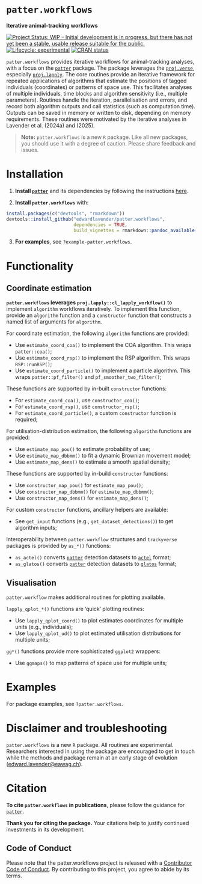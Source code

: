 
# `patter.workflows`

**Iterative animal-tracking workflows**

[![Project Status: WIP – Initial development is in progress, but there
has not yet been a stable, usable release suitable for the
public.](https://www.repostatus.org/badges/latest/wip.svg)](https://www.repostatus.org/#wip)
[![Lifecycle:
experimental](https://img.shields.io/badge/lifecycle-experimental-orange.svg)](https://lifecycle.r-lib.org/articles/stages.html#experimental)
[![CRAN
status](https://www.r-pkg.org/badges/version/patter)](https://CRAN.R-project.org/package=patter)

`patter.workflows` provides iterative workflows for animal-tracking
analyses, with a focus on the
[`patter`](https://github.com/edwardlavender/patter) package. The
package leverages the
[`proj.verse`](https://github.com/edwardlavender/proj.verse), especially
[`proj.lapply`](https://github.com/edwardlavender/proj.lapply). The core
routines provide an iterative framework for repeated applications of
algorithms that estimate the positions of tagged individuals
(coordinates) or patterns of space use. This facilitates analyses of
multiple individuals, time blocks and algorithm sensitivity (i.e.,
multiple parameters). Routines handle the iteration, parallelisation and
errors, and record both algorithm outputs and call statistics (such as
computation time). Outputs can be saved in memory or written to disk,
depending on memory requirements. These routines were motivated by the
iterative analyses in Lavender et al. (2024a) and (2025).

> **Note:** `patter.workflows` is a new `R` package. Like all new
> packages, you should use it with a degree of caution. Please share
> feedback and issues.

# Installation

1.  **Install [`patter`](https://github.com/edwardlavender/patter)** and
    its dependencies by following the instructions
    [here](https://github.com/edwardlavender/patter).

2.  **Install `patter.workflows`** with:

``` r
install.packages(c("devtools", "rmarkdown"))
devtools::install_github("edwardlavender/patter.workflows", 
                         dependencies = TRUE, 
                         build_vignettes = rmarkdown::pandoc_available())
```

3.  **For examples**, see `?example-patter.workflows`.

# Functionality

## Coordinate estimation

**`patter.workflows` leverages `proj.lapply::cl_lapply_workflow()`** to
implement `algorithm` workflows iteratively. To implement this function,
provide an `algorithm` function and a `constructor` function that
constructs a named list of arguments for `algorithm`.

For coordinate estimation, the following `algorithm` functions are
provided:

- Use `estimate_coord_coa()` to implement the COA algorithm. This wraps
  `patter::coa()`;
- Use `estimate_coord_rsp()` to implement the RSP algorithm. This wraps
  `RSP::runRSP()`;
- Use `estimate_coord_particle()` to implement a particle algorithm.
  This wraps `patter::pf_filter()` and `pf_smoother_two_filter()`;

These functions are supported by in-built `constructor` functions:

- For `estimate_coord_coa()`, use `constructor_coa()`;
- For `estimate_coord_rsp()`, use `constructor_rsp()`;
- For `estimate_coord_particle()`, a custom `constructor` function is
  required;

For utilisation-distribution estimation, the following `algorithm`
functions are provided:

- Use `estimate_map_pou()` to estimate probability of use;
- Use `estimate_map_dbbmm()` to fit a dynamic Brownian movement model;
- Use `estimate_map_dens()` to estimate a smooth spatial density;

These functions are supported by in-build `constructor` functions:

- Use `constructor_map_pou()` for `estimate_map_pou()`;
- Use `constructor_map_dbbmm()` for `estimate_map_dbbmm()`;
- Use `constructor_map_dens()` for `estimate_map_dens()`;

For custom `constructor` functions, ancillary helpers are available:

- See `get_input` functions (e.g., `get_dataset_detections()`) to get
  algorithm inputs;

Interoperability between `patter.workflow` structures and `trackyverse`
packages is provided by `as_*()` functions:

- `as_actel()` converts
  [`patter`](https://github.com/edwardlavender/patter) detection
  datasets to [`actel`](https://github.com/hugomflavio/actel) format;
- `as_glatos()` converts
  [`patter`](https://github.com/edwardlavender/patter) detection
  datasets to
  [`glatos`](https://github.com/ocean-tracking-network/glatos) format;

## Visualisation

`patter.workflow` makes additional routines for plotting available.

`lapply_qplot_*()` functions are ‘quick’ plotting routines:

- Use `lapply_qplot_coord()` to plot estimates coordinates for multiple
  units (e.g., individuals);
- Use `lapply_qplot_ud()` to plot estimated utilisation distributions
  for multiple units;

`gg*()` functions provide more sophisticated `ggplot2` wrappers:

- Use `ggmaps()` to map patterns of space use for multiple units;

# Examples

For package examples, see `?patter.workflows`.

# Disclaimer and troubleshooting

`patter.workflows` is a new `R` package. All routines are experimental.
Researchers interested in using the package are encouraged to get in
touch while the methods and package remain at an early stage of
evolution (<edward.lavender@eawag.ch>).

# Citation

**To cite `patter.workflows` in publications**, please follow the
guidance for [`patter`](https://github.com/edwardlavender/patter).

**Thank you for citing the package.** Your citations help to justify
continued investments in its development.

## Code of Conduct

Please note that the patter.workflows project is released with a
[Contributor Code of
Conduct](https://contributor-covenant.org/version/2/1/CODE_OF_CONDUCT.html).
By contributing to this project, you agree to abide by its terms.
